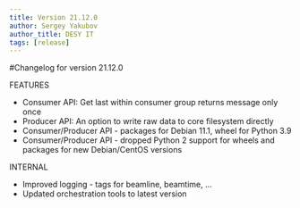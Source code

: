 ```yaml
---
title: Version 21.12.0
author: Sergey Yakubov
author_title: DESY IT
tags: [release]
---
```


#Changelog for version 21.12.0

FEATURES
* Consumer API: Get last within consumer group returns message only once
* Producer API: An option to write raw data to core filesystem directly
* Consumer/Producer API - packages for Debian 11.1, wheel for Python 3.9
* Consumer/Producer API - dropped Python 2 support for wheels and packages for new Debian/CentOS versions

INTERNAL
* Improved logging - tags for beamline, beamtime, ...
* Updated orchestration tools to latest version
